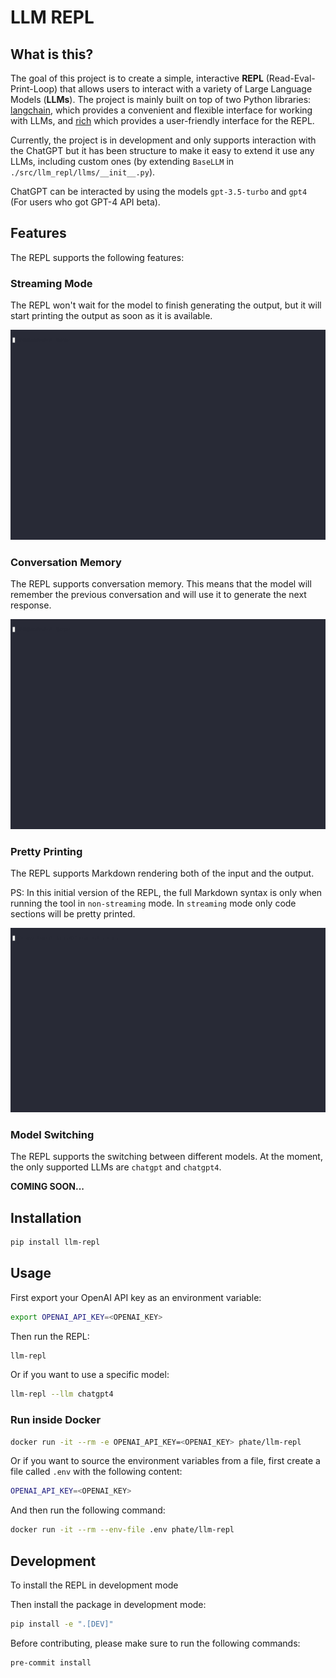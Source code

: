 # LLM REPL

## What is this?

The goal of this project is to create a simple, interactive **REPL** (Read-Eval-Print-Loop) that allows users to interact with a variety of Large Language Models (**LLMs**). The project is mainly built on top of two Python libraries: [langchain](https://github.com/hwchase17/langchain), which provides a convenient and flexible interface for working with LLMs, and [rich](https://github.com/Textualize/rich) which provides a user-friendly interface for the REPL.

Currently, the project is in development and only supports interaction with the ChatGPT but it has been structure to make it easy to extend it use any LLMs, including custom ones (by extending `BaseLLM` in `./src/llm_repl/llms/__init__.py`).

ChatGPT can be interacted by using the models `gpt-3.5-turbo` and `gpt4` (For users who got GPT-4 API beta).

## Features

The REPL supports the following features:

### Streaming Mode

The REPL won't wait for the model to finish generating the output, but it will start printing the output as soon as it is available.

![Streaming Mode](./docs/gifs/streaming_mode.gif)

### Conversation Memory

The REPL supports conversation memory. This means that the model will remember the previous conversation and will use it to generate the next response.

![Memory](./docs/gifs/memory.gif)

### Pretty Printing

The REPL supports Markdown rendering both of the input and the output.

PS: In this initial version of the REPL, the full Markdown syntax is only when running the tool in `non-streaming` mode. In `streaming` mode only code sections will be pretty printed.

![Pretty Printing](./docs/gifs/pretty_printing.gif)

### Model Switching

The REPL supports the switching between different models. At the moment, the only supported LLMs are `chatgpt` and `chatgpt4`.

**COMING SOON...**

## Installation

```bash
pip install llm-repl
```

## Usage

First export your OpenAI API key as an environment variable:

```bash
export OPENAI_API_KEY=<OPENAI_KEY>
```

Then run the REPL:

```bash
llm-repl
```

Or if you want to use a specific model:

```bash
llm-repl --llm chatgpt4
```

### Run inside Docker

```bash
docker run -it --rm -e OPENAI_API_KEY=<OPENAI_KEY> phate/llm-repl
```

Or if you want to source the environment variables from a file, first create a file called `.env` with the following content:

```bash
OPENAI_API_KEY=<OPENAI_KEY>
```

And then run the following command:

```bash
docker run -it --rm --env-file .env phate/llm-repl
```

## Development

To install the REPL in development mode

Then install the package in development mode:

```bash
pip install -e ".[DEV]"
```

Before contributing, please make sure to run the following commands:

```bash
pre-commit install
```
